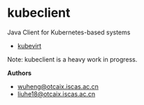# kubeclient
Java Client for Kubernetes-based systems

- [kubevirt](https://github.com/kubesys/kubevmm)

Note: kubeclient is a heavy work in progress.

**Authors**
- wuheng@otcaix.iscas.ac.cn
- liuhe18@otcaix.iscas.ac.cn
